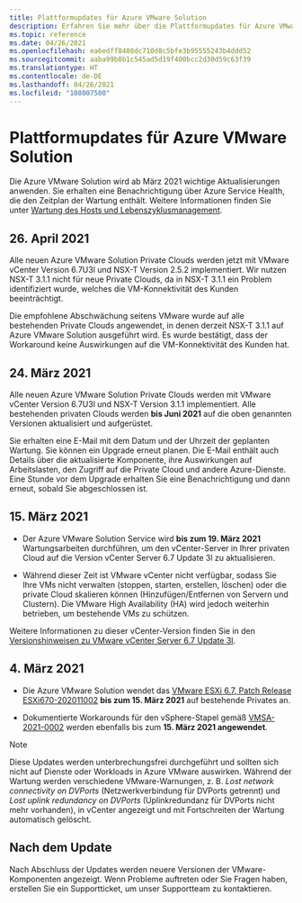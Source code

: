 ```yaml
---
title: Plattformupdates für Azure VMware Solution
description: Erfahren Sie mehr über die Plattformupdates für Azure VMware Solution.
ms.topic: reference
ms.date: 04/26/2021
ms.openlocfilehash: ea6edff8408dc710d8c5bfe3b95555243b4ddd52
ms.sourcegitcommit: aaba99b8b1c545ad5d19f400bcc2d30d59c63f39
ms.translationtype: HT
ms.contentlocale: de-DE
ms.lasthandoff: 04/26/2021
ms.locfileid: "108007500"
---
```

# <a name="platform-updates-for-azure-vmware-solution"></a>Plattformupdates für Azure VMware Solution

Die Azure VMware Solution wird ab März 2021 wichtige Aktualisierungen anwenden. Sie erhalten eine Benachrichtigung über Azure Service Health, die den Zeitplan der Wartung enthält. Weitere Informationen finden Sie unter [Wartung des Hosts und Lebenszyklusmanagement](concepts-private-clouds-clusters.md#host-maintenance-and-lifecycle-management).

## <a name="april-26-2021"></a>26. April 2021
Alle neuen Azure VMware Solution Private Clouds werden jetzt mit VMware vCenter Version 6.7U3l und NSX-T Version 2.5.2 implementiert. Wir nutzen NSX-T 3.1.1 nicht für neue Private Clouds, da in NSX-T 3.1.1 ein Problem identifiziert wurde, welches die VM-Konnektivität des Kunden beeinträchtigt. 

Die empfohlene Abschwächung seitens VMware wurde auf alle bestehenden Private Clouds angewendet, in denen derzeit NSX-T 3.1.1 auf Azure VMware Solution ausgeführt wird. Es wurde bestätigt, dass der Workaround keine Auswirkungen auf die VM-Konnektivität des Kunden hat.

## <a name="march-24-2021"></a>24. März 2021
Alle neuen Azure VMware Solution Private Clouds werden mit VMware vCenter Version 6.7U3l und NSX-T Version 3.1.1 implementiert. Alle bestehenden privaten Clouds werden **bis Juni 2021** auf die oben genannten Versionen aktualisiert und aufgerüstet.

Sie erhalten eine E-Mail mit dem Datum und der Uhrzeit der geplanten Wartung. Sie können ein Upgrade erneut planen. Die E-Mail enthält auch Details über die aktualisierte Komponente, ihre Auswirkungen auf Arbeitslasten, den Zugriff auf die Private Cloud und andere Azure-Dienste.  Eine Stunde vor dem Upgrade erhalten Sie eine Benachrichtigung und dann erneut, sobald Sie abgeschlossen ist.

## <a name="march-15-2021"></a>15. März 2021 

- Der Azure VMware Solution Service wird **bis zum 19. März 2021** Wartungsarbeiten durchführen, um den vCenter-Server in Ihrer privaten Cloud auf die Version vCenter Server 6.7 Update 3l zu aktualisieren.

- Während dieser Zeit ist VMware vCenter nicht verfügbar, sodass Sie Ihre VMs nicht verwalten (stoppen, starten, erstellen, löschen) oder die private Cloud skalieren können (Hinzufügen/Entfernen von Servern und Clustern). Die VMware High Availability (HA) wird jedoch weiterhin betrieben, um bestehende VMs zu schützen. 
 
Weitere Informationen zu dieser vCenter-Version finden Sie in den [Versionshinweisen zu VMware vCenter Server 6.7 Update 3l](https://docs.vmware.com/en/VMware-vSphere/6.7/rn/vsphere-vcenter-server-67u3l-release-notes.html).

## <a name="march-4-2021"></a>4\. März 2021

- Die Azure VMware Solution wendet das [VMware ESXi 6.7, Patch Release ESXi670-202011002](https://docs.vmware.com/en/VMware-vSphere/6.7/rn/esxi670-202011002.html) **bis zum 15. März 2021** auf bestehende Privates an.

- Dokumentierte Workarounds für den vSphere-Stapel gemäß [VMSA-2021-0002](https://www.vmware.com/security/advisories/VMSA-2021-0002.html) werden ebenfalls bis zum **15. März 2021 angewendet**.

>[!NOTE]
>Diese Updates werden unterbrechungsfrei durchgeführt und sollten sich nicht auf Dienste oder Workloads in Azure VMware auswirken. Während der Wartung werden verschiedene VMware-Warnungen, z. B. _Lost network connectivity on DVPorts_ (Netzwerkverbindung für DVPorts getrennt) und _Lost uplink redundancy on DVPorts_ (Uplinkredundanz für DVPorts nicht mehr vorhanden), in vCenter angezeigt und mit Fortschreiten der Wartung automatisch gelöscht.

## <a name="post-update"></a>Nach dem Update
Nach Abschluss der Updates werden neuere Versionen der VMware-Komponenten angezeigt. Wenn Probleme auftreten oder Sie Fragen haben, erstellen Sie ein Supportticket, um unser Supportteam zu kontaktieren.